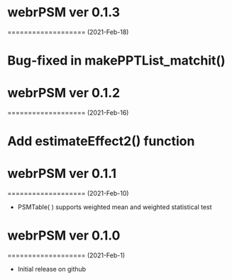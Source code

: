 # webrPSM ver 0.1.3 
===================
(2021-Feb-18)

# Bug-fixed in makePPTList_matchit()

# webrPSM ver 0.1.2 
===================
(2021-Feb-16)

# Add estimateEffect2() function

# webrPSM ver 0.1.1 
===================
(2021-Feb-10)

* PSMTable( ) supports weighted mean and weighted statistical test


# webrPSM ver 0.1.0
===================
(2021-Feb-1)

* Initial release on github
